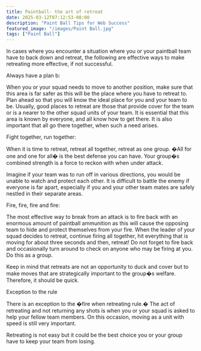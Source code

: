 ```yaml
---
title: Paintball- the art of retreat
date: 2025-03-12T07:12:53-08:00
description: "Paint Ball Tips for Web Success"
featured_image: "/images/Paint Ball.jpg"
tags: ["Paint Ball"]
---
```


In cases where you encounter a situation where you or your paintball team have to back down and retreat, the following are effective ways to make retreating more effective, if not successful.

Always have a plan b:

When you or your squad needs to move to another position, make sure that this area is far safer as this will be the place where you have to retreat to.  Plan ahead so that you will know the ideal place for you and your team to be.  Usually, good places to retreat are those that provide cover for the team or is a nearer to the other squad units of your team.  It is essential that this area is known by everyone, and all know how to get there.  It is also important that all go there together, when such a need arises.

Fight together, run together:

When it is time to retreat,  retreat all together, retreat as one group.  �All for one and one for all� is the best defense you can have.  Your group�s combined strength is a force to reckon with when under attack.  

Imagine if your team was to run off in various directions, you would be unable to watch and protect each other.  It is difficult to battle the enemy if everyone is far apart, especially if you and your other team mates are safely nestled in their separate areas.

Fire, fire, fire and fire:

The most effective way to break from an attack is to fire back with an enormous amount of paintball ammunition as this will cause the opposing team to hide and protect themselves from your fire.  When the leader of your squad decides to retreat, continue firing all together, hit everything that is moving for about three seconds and then,  retreat! Do not forget to fire back and occasionally turn around to check on anyone who may be firing at you.  Do this as a group.  

Keep in mind that retreats are not an opportunity to duck and cover but to make moves that are strategically important to the group�s welfare.  Therefore, it should be quick.

Exception to the rule

There is an exception to the �fire when retreating rule.�  The act of retreating and not returning any shots is when you or your squad is asked to help your fellow team members.  On this occasion, moving as a unit with speed is still very important.

Retreating is not easy but it could be the best choice you or your group have to keep your team from losing.
